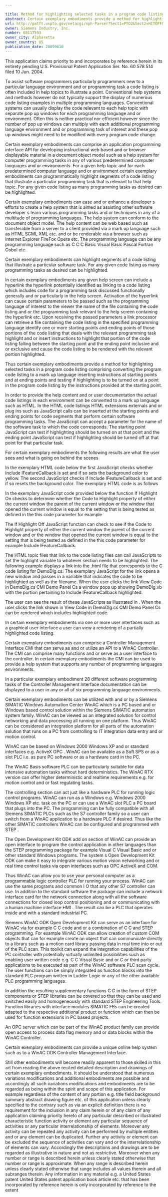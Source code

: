 ```yaml
---

title: Method for highlighting selected tasks in a program code listing
abstract: Certain exemplary embodiments provide a method for highlighting selected tasks in a program code listing comprising: converting the program code listing to a mark-up language; inserting instructions at a starting point and at an ending point; and testing if highlighting is to be turned on at a point in the program code listing by the instructions provided at the starting point.
url: http://patft.uspto.gov/netacgi/nph-Parser?Sect1=PTO2&Sect2=HITOFF&p=1&u=%2Fnetahtml%2FPTO%2Fsearch-adv.htm&r=1&f=G&l=50&d=PALL&S1=08117593&OS=08117593&RS=08117593
owner: Siemens Industry, Inc.
number: 08117593
owner_city: Alpharetta
owner_country: US
publication_date: 20050610
---
```

This application claims priority to and incorporates by reference herein in its entirety pending U.S. Provisional Patent Application Ser. No. 60 578 514 filed 10 Jun. 2004.

To assist software programmers particularly programmers new to a particular language environment and or programming task a code listing is often included in help topics to illustrate a point. Conventional help systems and methods however do not typically support the display of numerous code listing examples in multiple programming languages. Conventional systems can usually display the code relevant to each help topic with separate pop up windows for each programming language and or environment. Often this is neither practical nor efficient however since the number of pop up windows can multiply with each additional programming language environment and or programming task of interest and these pop up windows might need to be modified with every program code change.

Certain exemplary embodiments can comprise an application programming interface API for developing instructional web based and or browser displayable material in a document object model such as a help system for computer programming tasks in any of various predetermined computer languages and or environments. For a given help topic and for each predetermined computer language and or environment certain exemplary embodiments can programmatically highlight segments of a code listing that illustrate a particular programming task that is relevant to that help topic. For any given code listing as many programming tasks as desired can be highlighted.

Certain exemplary embodiments can ease and or enhance a developer s efforts to create a help system that is aimed as assisting other software developer s learn various programming tasks and or techniques in any of a multitude of programming languages. The help system can conform to the document object model. The help content can be web based such as transferable from a server to a client provided via a mark up language such as HTML SGML XML etc. and or be renderable via a browser such as Internet Explorer FireFox Opera etc. The programming language can be any programming language such as C C C Basic Visual Basic Pascal Fortran Cobol etc.

Certain exemplary embodiments can highlight segments of a code listing that illustrate a particular software task. For any given code listing as many programming tasks as desired can be highlighted.

In certain exemplary embodiments any given help screen can include a hyperlink the hyperlink potentially identified as linking to a code listing which includes code for a programming task discussed functionally generally and or particularly in the help screen. Activation of the hyperlink can cause certain parameters to be passed such as the programming language of interest to the viewer the name of the file containing the code listing and or the programming task relevant to the help screen containing the hyperlink etc. Upon receiving the passed parameters a link processor can retrieve a file containing the code listing in the specified programming language identify one or more starting points and ending points of those portions of the code listing that deals with the relevant programming task highlight and or insert instructions to highlight that portion of the code listing falling between the starting point and the ending point inclusive and or exclusive and cause the code listing to be rendered with the relevant portion highlighted.

Thus certain exemplary embodiments provide a method for highlighting selected tasks in a program code listing comprising converting the program code listing to a mark up language inserting instructions at starting points and at ending points and testing if highlighting is to be turned on at a point in the program code listing by the instructions provided at the starting point.

In order to provide the help content and or user documentation the actual code listings in each environment can be converted to a mark up language such as HTML. In the HTML code listings HTML extensions externals and or plug ins such as JavaScript calls can be inserted at the starting points and ending points for code segments that perform certain software programming tasks. The JavaScript can accept a parameter for the name of the software task to which the code corresponds. The starting point JavaScript can test if highlighting should be turned on at that point and the ending point JavaScript can test if highlighting should be turned off at that point for that particular task.

For certain exemplary embodiments the following results are what the user sees and what is going on behind the scenes 

In the exemplary HTML code below the first JavaScript checks whether Include IFeatureCallback is set and if so sets the background color to yellow. The second JavaScript checks if Include IFeatureCallback is set and if so resets the background color. The exemplary HTML code is as follows 

In the exemplary JavaScript code provided below the function If Highlight On checks to determine whether the Code to Highlight property of either the current window the parent of the current window or the window that opened the current window is equal to the setting that is being tested as defined in the this code parameter for example 

The If Highlight Off JavaScript function can check to see if the Code to Highlight property of either the current window the parent of the current window and or the window that opened the current window is equal to the setting that is being tested as defined in the this code parameter for example Include IFeatureCallback.

The HTML topic files that link to the code listing files can call JavaScripts to set the highlight variable to whatever section needs to be highlighted. The following example displays a link into the .html file that corresponds to the C code listing for DemoDlg.cs. The exemplary JavaScript for the link opens a new window and passes in a variable that indicates the code to be highlighted as well as the filename. When the user clicks the link View Code in DemoDlg.cs CMI Demo Panel Cs a window pops up showing DemoDlg.vb with the portion pertaining to Include IFeatureCallback highlighted.

The user can see the result of these JavaScripts as illustrated in . When the user clicks the link shown in View Code in DemoDlg.cs CMI Demo Panel Cs can be rendered which includes highlighted code.

In certain exemplary embodiments via one or more user interfaces such as a graphical user interface a user can view a rendering of a partially highlighted code listing.

Certain exemplary embodiments can comprise a Controller Management Interface CMI that can serve as and or utilize an API to a WinAC Controller. The CMI can comprise many functions and or serve as a user interface to the controller. In certain exemplary embodiments the CMI can be used to provide a help system that supports any number of programming languages environments.

In a particular exemplary embodiment 28 different software programming tasks of the Controller Management Interface documentation can be displayed to a user in any or all of six programming language environments.

Certain exemplary embodiments can be utilized with and or by a Siemens SIMATIC Windows Automation Center WinAC which is a PC based and or Windows based control solution within the Siemens SIMATIC automation system family. WinAC can be viewed as an integrated solution for control networking and data processing all running on one platform. Thus WinAC can be considered an integration platform for all parts of the automation solution that runs on a PC from controlling to IT integration data entry and or motion control.

WinAC can be based on Windows 2000 Windows XP and or standard interfaces e.g. ActiveX OPC . WinAC can be available as a Soft SPS or as a slot PLC i.e. as pure PC software or as a hardware card in the PC.

The WinAC Basis software PLC can be particularly suitable for data intensive automation tasks without hard deterministics. The WinAC RTX version can offer higher deterministic and realtime requirements e.g. for motion control and or fast regulating tasks.

The controlling section can act just like a hardware PLC for running logic control programs. WinAC can run as a Windows e.g. Windows 2000 Windows XP etc. task on the PC or can use a WinAC slot PLC a PC board that plugs into the PC. The programming can be fully compatible with all Siemens SIMATIC PLCs such as the S7 controller family so a user can switch from a WinAC application to a hardware PLC if desired. Thus like the other SIMATIC controllers WinAC can be configured and programmed with STEP .

The Open Development Kit ODK add on section of WinAC can provide an open interface to program the control application in other languages than the STEP programming package for example Visual C Visual Basic and or other standard Windows programs. The system s Open Development Kit ODK can make it easy to integrate various motion vision networking and or real time control tasks via open interfaces such as OPC ActiveX and COM.

Thus WinAC can allow you to use your personal computer as a programmable logic controller PLC for running your process. WinAC can use the same programs and common I O that any other S7 controller can use. In addition to the standard software the package can include a network interface card for the network connection along with all the software connections for closed loop control positioning and or communicating with a human machine interface HMI . The result can be a PLC that operates inside and with a standard industrial PC.

Siemens WinAC ODK Open Development Kit can serve as an interface for WinAC via for example C C code and or a combination of C C and STEP programming. For example WinAC ODK can allow creation of custom COM objects that can for example create an object that can communicate directly to a library such as a motion card library passing data in real time into or out of the PLC scan. This toolkit can expand the integration capabilities of the PC controller with potentially virtually unlimited possibilities such as enabling user written code e.g. C C Visual Basic and or C or third party applications to be executed as part of the WinAC software PLC scan cycle. The user functions can be simply integrated as function blocks into the standard PLC program written in Ladder Logic or any of the other available PLC programming languages.

In addition the resulting supplementary functions C C in the form of STEP components or STEP libraries can be covered so that they can be used and switched easily and homogeneously with standard STEP Engineering Tools. Function libraries with interface modules SIMATIC FBs can be created adapted to the respective additional product or function which can then be used for function extensions in PC based projects.

An OPC server which can be part of the WinAC product family can provide open access to process data flag memory and or data blocks within the WinAC Controller.

Certain exemplary embodiments can provide a unique online help system such as to a WinAC ODK Controller Management Interface.

Still other embodiments will become readily apparent to those skilled in this art from reading the above recited detailed description and drawings of certain exemplary embodiments. It should be understood that numerous variations modifications and additional embodiments are possible and accordingly all such variations modifications and embodiments are to be regarded as being within the spirit and scope of this application. For example regardless of the content of any portion e.g. title field background summary abstract drawing figure etc. of this application unless clearly specified to the contrary such as via an explicit definition there is no requirement for the inclusion in any claim herein or of any claim of any application claiming priority hereto of any particular described or illustrated characteristic function activity or element any particular sequence of activities or any particular interrelationship of elements. Moreover any activity can be repeated any activity can be performed by multiple entities and or any element can be duplicated. Further any activity or element can be excluded the sequence of activities can vary and or the interrelationship of elements can vary. Accordingly the descriptions and drawings are to be regarded as illustrative in nature and not as restrictive. Moreover when any number or range is described herein unless clearly stated otherwise that number or range is approximate. When any range is described herein unless clearly stated otherwise that range includes all values therein and all subranges therein. Any information in any material e.g. a United States patent United States patent application book article etc. that has been incorporated by reference herein is only incorporated by reference to the extent

